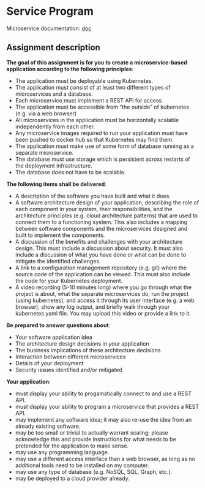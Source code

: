 # Service Program
Microservice documentation: [doc](./doc)

## Assignment description

**The goal of this assignment is for you to create a microservice-based application according to the following principles**:

- The application must be deployable using Kubernetes.
- The application must consist of at least two different types of microservices and a database.
- Each microservice must implement a REST API for access
- The application must be accessible from “the outside” of kubernetes (e.g. via a web browser)
- All microservices in the application must be horizontally scalable independently from each other.
- Any microservice images required to run your application must have been pushed to docker hub so that Kubernetes may find them.
- The application must make use of some form of database running as a separate microservice.
- The database must use storage which is persistent across restarts of the deployment infrastructure.
- The database does not have to be scalable.

**The following items shall be delivered**:

- A description of the software you have built and what it does.
- A software architecture design of your application, describing the role of each component in your system, their responsibilities, and the architecture principles (e.g. cloud architecture patterns) that are used to connect them to a functioning system. This also includes a mapping between software components and the microservices designed and built to implement the components.
- A discussion of the benefits and challenges with your architecture design. This must include a discussion about security. It must also include a discussion of what you have done or what can be done to mitigate the identified challenges.
- A link to a configuration management repository (e.g. git) where the source code of the application can be viewed. This must also include the code for your Kubernetes deployment.
- A video recording (5-10 minutes long) where you go through what the project is about, what the separate microservices do, run the project (using kubernetes), and access it through its user interface (e.g. a web browser), show any log output, and briefly walk through your kubernetes yaml file. You may upload this video or provide a link to it.

**Be prepared to answer questions about**:

- Your software application idea
- The architecture design decisions in your application
- The business implications of these architecture decisions
- Interaction between different microservices
- Details of your deployment
- Security issues identified and/or mitigated

**Your application**:

- must display your ability to progamatically connect to and use a REST API.
- must display your ability to program a microservice that provides a REST API.
- may implement any software idea; it may also re-use the idea from an already existing software.
- may be too small or trivial to actually warrant scaling; please acknowledge this and provide instructions for what needs to be pretended for the application to make sense.
- may use any programming language.
- may use a different access interface than a web browser, as long as no additional tools need to be installed on my computer.
- may use any type of database (e.g. NoSQL, SQL, Graph, etc.).
- may be deployed to a cloud provider already.
